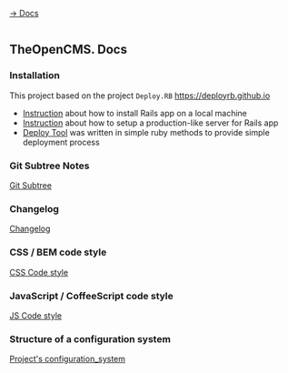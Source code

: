 [&rarr; Docs](./README)

```
```

## TheOpenCMS. Docs

### Installation

This project based on the project `Deploy.RB` https://deployrb.github.io

* [Instruction](https://github.com/DeployRB/Rails5App) about how to install Rails app on a local machine
* [Instruction](https://github.com/DeployRB/SetupServer) about how to setup a production-like server for Rails app
* [Deploy Tool](https://github.com/DeployRB/DeployTool) was written in simple ruby methods to provide simple deployment process

### Git Subtree Notes

[Git Subtree](./subtrees.md)

### Changelog

[Changelog](./Changelog.md)

### CSS / BEM code style

[CSS Code style](./CSS_Code_style.md)

### JavaScript / CoffeeScript code style

[JS Code style](./JS_Code_style.md)

### Structure of a configuration system

[Project's configuration_system](./Configuration_system.md)
